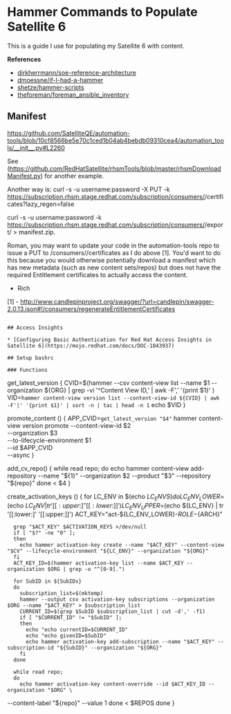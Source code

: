# Hammer Commands to Populate Satellite 6

This is a guide I use for populating my Satellite 6 with content.

**References**

- [dirkherrmann/soe-reference-architecture](https://github.com/dirkherrmann/soe-reference-architecture)
- [dmoessne/if-I-had-a-hammer](https://github.com/dmoessne/if-I-had-a-hammer)
- [shetze/hammer-scripts](https://github.com/shetze/hammer-scripts/blob/master/sat62-setup.sh)
- [theforeman/foreman_ansible_inventory](https://github.com/theforeman/foreman_ansible_inventory)


## Manifest


https://github.com/SatelliteQE/automation-tools/blob/10cf8566be5e70c1ced1b04ab4bebdb09310cea4/automation_tools/__init__.py#L2260


See (https://github.com/RedHatSatellite/rhsmTools/blob/master/rhsmDownloadManifest.py) for another example.

Another way is:
curl -s -u username:password -X PUT -k https://subscription.rhsm.stage.redhat.com/subscription/consumers/<UUID>/certificates?lazy_regen=false

curl -s -u username:password -k https://subscription.rhsm.stage.redhat.com/subscription/consumers/<UUID>/export/ > manifest.zip.

Roman, you may want to update your code in the automation-tools repo to issue a PUT to /consumers/<UUID>/certificates as I do above [1]. You'd want to do this because you would otherwise potentially download a manifest which has new metadata (such as new content sets/repos) but does not have the required Entitlement certificates to actually access the content.

- Rich


[1] - http://www.candlepinproject.org/swagger/?url=candlepin/swagger-2.0.13.json#!/consumers/regenerateEntitlementCertificates
```

## Access Insights

* [Configuring Basic Authentication for Red Hat Access Insights in Satellite 6](https://mojo.redhat.com/docs/DOC-1043937)

## Setup bashrc

### Functions

```
get_latest_version {
 CVID=$(hammer --csv content-view list --name $1 --organization ${ORG} | grep -vi '^Content View ID,' | awk -F',' '{print $1}' )
 VID=`hammer content-view version list --content-view-id ${CVID} | awk -F'|' '{print $1}' | sort -n | tac | head -n 1`
echo $VID
}

promote_content () {
  APP_CVID=`get_latest_version "$4"`
  hammer content-view version promote --content-view-id $2 \
    --organization $3 \
    --to-lifecycle-environment $1 \
   --id $APP_CVID \
   --async
}

add_cv_repo() {
  while read repo;
  do
    echo hammer content-view add-repository --name "${1}" --organization $2 --product "$3" --repository "${repo}"
  done < $4
}

create_activation_keys () {
  for LC_ENV in $(echo ${LC_ENVS})
  do
      LC_ENV_LOWER=$(echo ${LC_ENV} | tr '[[:upper:]' '[[:lower:]]')
      LC_ENV_UPPER=$(echo ${LC_ENV} | tr '[[:lower:]' '[[:upper:]]')
      ACT_KEY="act-${LC_ENV_LOWER}-${ROLE}-${ARCH}"

      grep "$ACT_KEY" $ACTIVATION_KEYS >/dev/null
      if [ "$?" -ne "0" ];
      then
        echo hammer activation-key create --name "$ACT_KEY" --content-view "$CV" --lifecycle-environment "${LC_ENV}" --organization "${ORG}"
      fi
      ACT_KEY_ID=$(hammer activation-key list --name $ACT_KEY --organization $ORG | grep -o "^[0-9].")

      for SubID in ${SubIDs}
      do
        subscription_list=$(mktemp)
        hammer --output csv activation-key subscriptions --organization $ORG --name "$ACT_KEY" > $subscription_list
        CURRENT_ID=$(grep $SubID $subscription_list | cut -d',' -f1)
        if [ "$CURRENT_ID" != "$SubID" ];
        then
          echo "echo currentID=$CURRENT_ID"
          echo "echo givenID=$SubID"
          echo hammer activation-key add-subscription --name "$ACT_KEY" --subscription-id "${SubID}" --organization "${ORG}"
        fi
      done

      while read repo;
      do
        echo hammer activation-key content-override --id $ACT_KEY_ID --organization "$ORG" \
--content-label "${repo}" --value 1
      done < $REPOS
  done
}

```
